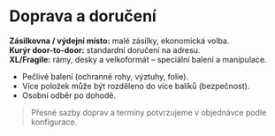 # Doprava a doručení

**Zásilkovna / výdejní místo:** malé zásilky, ekonomická volba.  
**Kurýr door-to-door:** standardní doručení na adresu.  
**XL/Fragile:** rámy, desky a velkoformát – speciální balení a manipulace.

- Pečlivé balení (ochranné rohy, výztuhy, folie).
- Více položek může být rozděleno do více balíků (bezpečnost).
- Osobní odběr po dohodě.

> Přesné sazby doprav a termíny potvrzujeme v objednávce podle konfigurace.
